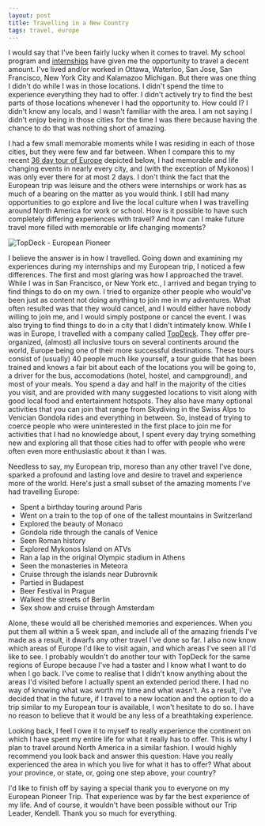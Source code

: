 ```yaml
---
layout: post
title: Travelling in a New Country
tags: travel, europe
---
```


I would say that I've been fairly lucky when it comes to travel. My school program and [internships](http://pcockwell.github.io/blog/2014/08/24/why-you-should-do-as-many-internships-as-possible.html) have given me the opportunity to travel a decent amount. I've lived and/or worked in Ottawa, Waterloo, San Jose, San Francisco, New York City and Kalamazoo Michigan. But there was one thing I didn't do while I was in those locations. I didn't spend the time to experience everything they had to offer. I didn't actively try to find the best parts of those locations whenever I had the opportunity to. How could I? I didn't know any locals, and I wasn't familiar with the area. I am not saying I didn't enjoy being in those cities for the time I was there because having the chance to do that was nothing short of amazing.

I had a few small memorable moments while I was residing in each of those cities, but they were few and far between. When I compare this to my recent [36 day tour of Europe](https://www.topdeck.travel/tours/european-pioneer) depicted below, I had memorable and life changing events in nearly every city, and (with the exception of Mykonos) I was only ever there for at most 2 days. I don't think the fact that the European trip was leisure and the others were internships or work has as much of a bearing on the matter as you would think. I still had many opportunities to go explore and live the local culture when I was travelling around North America for work or school. How is it possible to have such completely differing experiences with travel? And how can I make future travel more filled with memorable or life changing moments?

![TopDeck - European Pioneer](/blog/images/european_pioneer.jpg)

I believe the answer is in how I travelled. Going down and examining my experiences during my internships and my European trip, I noticed a few differences. The first and most glaring was how I approached the travel. While I was in San Francisco, or New York etc., I arrived and began trying to find things to do on my own. I tried to organize other people who would've been just as content not doing anything to join me in my adventures. What often resulted was that they would cancel, and I would either have nobody willing to join me, and I would simply postpone or cancel the event. I was also trying to find things to do in a city that I didn't intimately know. While I was in Europe, I travelled with a company called [TopDeck](https://www.topdeck.travel/). They offer pre-organized, (almost) all inclusive tours on several continents around the world, Europe being one of their more successful destinations. These tours consist of (usually) 40 people much like yourself, a tour guide that has been trained and knows a fair bit about each of the locations you will be going to, a driver for the bus, accomodations (hotel, hostel, and campground), and most of your meals. You spend a day and half in the majority of the cities you visit, and are provided with many suggested locations to visit along with good local food and entertainment hotspots. They also have many optional activities that you can join that range from Skydiving in the Swiss Alps to Venician Gondola rides and everything in between. So, instead of trying to coerce people who were uninterested in the first place to join me for activities that I had no knowledge about, I spent every day trying something new and exploring all that those cities had to offer with people who were often even more enthusiastic about it than I was.

Needless to say, my European trip, moreso than any other travel I've done, sparked a profound and lasting love and desire to travel and experience more of the world. Here's just a small subset of the amazing moments I've had travelling Europe:

* Spent a birthday touring around Paris
* Went on a train to the top of one of the tallest mountains in Switzerland
* Explored the beauty of Monaco
* Gondola ride through the canals of Venice
* Seen Roman history
* Explored Mykonos Island on ATVs
* Ran a lap in the original Olympic stadium in Athens
* Seen the monasteries in Meteora
* Cruise through the islands near Dubrovnik
* Partied in Budapest
* Beer Festival in Prague
* Walked the streets of Berlin
* Sex show and cruise through Amsterdam

Alone, these would all be cherished memories and experiences. When you put them all within a 5 week span, and include all of the amazing friends I've made as a result, it dwarfs any other travel I've done so far. I also now know which areas of Europe I'd like to visit again, and which areas I've seen all I'd like to see. I probably wouldn't do another tour with TopDeck for the same regions of Europe because I've had a taster and I know what I want to do when I go back. I've come to realise that I didn't know anything about the areas I'd visited before I actually spent an extended period there. I had no way of knowing what was worth my time and what wasn't. As a result, I've decided that in the future, if I travel to a new location and the option to do a trip similar to my European tour is available, I won't hesitate to do so. I have no reason to believe that it would be any less of a breathtaking experience.

Looking back, I feel I owe it to myself to really experience the continent on which I have spent my entire life for what it really has to offer. This is why I plan to travel around North America in a similar fashion. I would highly recommend you look back and answer this question: Have you really experienced the area in which you live for what it has to offer? What about your province, or state, or, going one step above, your country?

I'd like to finish off by saying a special thank you to everyone on my European Pioneer Trip. That experience was by far the best experience of my life. And of course, it wouldn't have been possible without our Trip Leader, Kendell. Thank you so much for everything.